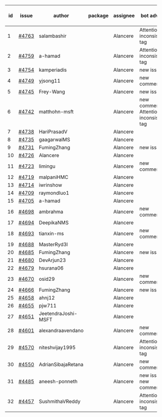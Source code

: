| id | issue | author | package | assignee | bot advice | created date of issue | target release date | date from target |
| ------ | ------ | ------ | ------ | ------ | ------ | ------ | ------ | :-----: |
| 1 | [#4763](https://github.com/Azure/sdk-release-request/issues/4763) | salambashir |  | Alancere | Attention to inconsistent tag | 11-13 | 12-22 |  |
| 2 | [#4759](https://github.com/Azure/sdk-release-request/issues/4759) | a-hamad |  | Alancere | Attention to inconsistent tag | 11-10 | 12-22 |  |
| 3 | [#4754](https://github.com/Azure/sdk-release-request/issues/4754) | kamperiadis |  | Alancere | new issue. | 11-10 | 12-22 |  |
| 4 | [#4749](https://github.com/Azure/sdk-release-request/issues/4749) | yjsong11 |  | Alancere | new comment. | 11-09 | 11-24 |  |
| 5 | [#4745](https://github.com/Azure/sdk-release-request/issues/4745) | Frey-Wang |  | Alancere | new issue. | 11-09 | 11-24 |  |
| 6 | [#4742](https://github.com/Azure/sdk-release-request/issues/4742) | matthohn-msft |  | Alancere | new comment. Attention to inconsistent tag | 11-09 | 11-24 |  |
| 7 | [#4738](https://github.com/Azure/sdk-release-request/issues/4738) | HariPrasadV |  | Alancere |  | 11-08 | 11-24 |  |
| 8 | [#4735](https://github.com/Azure/sdk-release-request/issues/4735) | gaagarwalMS |  | Alancere |  | 11-08 | 11-24 |  |
| 9 | [#4731](https://github.com/Azure/sdk-release-request/issues/4731) | FumingZhang |  | Alancere | new issue. | 11-08 | 11-24 |  |
| 10 | [#4726](https://github.com/Azure/sdk-release-request/issues/4726) | Alancere |  | Alancere |  | 11-07 | 11-24 |  |
| 11 | [#4723](https://github.com/Azure/sdk-release-request/issues/4723) | limingu |  | Alancere | new comment. | 11-06 | 11-24 |  |
| 12 | [#4719](https://github.com/Azure/sdk-release-request/issues/4719) | malpaniHMC |  | Alancere |  | 11-06 | 11-24 |  |
| 13 | [#4714](https://github.com/Azure/sdk-release-request/issues/4714) | iwrinshow |  | Alancere |  | 11-06 | 11-24 |  |
| 14 | [#4709](https://github.com/Azure/sdk-release-request/issues/4709) | raymondluo1 |  | Alancere |  | 11-03 | 11-24 |  |
| 15 | [#4705](https://github.com/Azure/sdk-release-request/issues/4705) | a-hamad |  | Alancere |  | 10-31 | 11-24 |  |
| 16 | [#4698](https://github.com/Azure/sdk-release-request/issues/4698) | ambrahma |  | Alancere | new comment. | 10-30 | 11-24 |  |
| 17 | [#4694](https://github.com/Azure/sdk-release-request/issues/4694) | DeepikaNMS |  | Alancere |  | 10-30 | 11-24 |  |
| 18 | [#4693](https://github.com/Azure/sdk-release-request/issues/4693) | tianxin-ms |  | Alancere | new comment. | 10-27 | 11-24 |  |
| 19 | [#4688](https://github.com/Azure/sdk-release-request/issues/4688) | MasterRyd3l |  | Alancere |  | 10-26 | 11-24 |  |
| 20 | [#4685](https://github.com/Azure/sdk-release-request/issues/4685) | FumingZhang |  | Alancere | new issue. | 10-26 | 11-24 |  |
| 21 | [#4680](https://github.com/Azure/sdk-release-request/issues/4680) | DevArjun23 |  | Alancere |  | 10-24 | 11-24 |  |
| 22 | [#4679](https://github.com/Azure/sdk-release-request/issues/4679) | hsurana06 |  | Alancere |  | 10-23 | 11-24 |  |
| 23 | [#4670](https://github.com/Azure/sdk-release-request/issues/4670) | osid29 |  | Alancere | new comment. | 10-23 | 11-24 |  |
| 24 | [#4666](https://github.com/Azure/sdk-release-request/issues/4666) | FumingZhang |  | Alancere | new issue. | 10-20 | 11-24 |  |
| 25 | [#4658](https://github.com/Azure/sdk-release-request/issues/4658) | ahnj12 |  | Alancere |  | 10-17 | 11-24 |  |
| 26 | [#4655](https://github.com/Azure/sdk-release-request/issues/4655) | pjw711 |  | Alancere |  | 10-13 | 11-24 |  |
| 27 | [#4651](https://github.com/Azure/sdk-release-request/issues/4651) | JeetendraJoshi-MSFT |  | Alancere |  | 10-13 | 11-24 |  |
| 28 | [#4601](https://github.com/Azure/sdk-release-request/issues/4601) | alexandraavendano |  | Alancere | new comment. | 10-02 | 10-27 |  |
| 29 | [#4570](https://github.com/Azure/sdk-release-request/issues/4570) | niteshvijay1995 |  | Alancere | Attention to inconsistent tag | 09-26 | 10-27 |  |
| 30 | [#4550](https://github.com/Azure/sdk-release-request/issues/4550) | AdrianSibajaRetana |  | Alancere | new comment. | 09-22 | 10-27 |  |
| 31 | [#4485](https://github.com/Azure/sdk-release-request/issues/4485) | aneesh-ponneth |  | Alancere | new issue. new comment. | 08-31 | 09-22 |  |
| 32 | [#4457](https://github.com/Azure/sdk-release-request/issues/4457) | SushmithaVReddy |  | Alancere | Attention to inconsistent tag | 08-23 | 09-22 |  |
